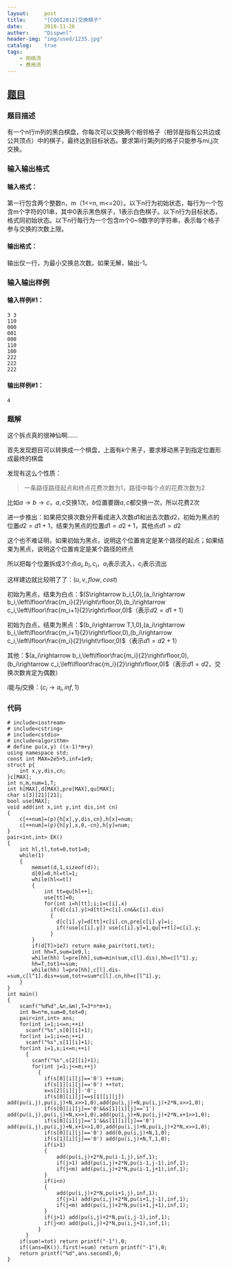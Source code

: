 ```yaml
---
layout:     post
title:      "[CQOI2012]交换棋子"
date:       2018-11-26
auther:     "Dispwnl"
header-img: "img/used/1235.jpg"
catalog:    true
tags:
    - 网络流
    - 费用流
---
```

## [题目](https://www.luogu.org/problemnew/show/P3159)
### 题目描述
有一个n行m列的黑白棋盘，你每次可以交换两个相邻格子（相邻是指有公共边或公共顶点）中的棋子，最终达到目标状态。要求第i行第j列的格子只能参与mi,j次交换。

### 输入输出格式
#### 输入格式：
第一行包含两个整数n，m（1<=n, m<=20）。以下n行为初始状态，每行为一个包含m个字符的01串，其中0表示黑色棋子，1表示白色棋子。以下n行为目标状态，格式同初始状态。以下n行每行为一个包含m个0~9数字的字符串，表示每个格子参与交换的次数上限。

#### 输出格式：
输出仅一行，为最小交换总次数。如果无解，输出-1。

### 输入输出样例
#### 输入样例#1： 
```
3 3
110
000
001
000
110
100
222
222
222
```
#### 输出样例#1： 
```
4
```
### 题解
这个拆点真的很神仙啊……

首先发现题目可以转换成一个棋盘，上面有$k$个黑子，要求移动黑子到指定位置形成最终的棋盘

发现有这么个性质：
>一条路径路径起点和终点花费次数为$1$，路径中每个点的花费次数为$2$

比如$a\rightarrow b\rightarrow c$，$a,c$交换$1$次，$b$位置要跟$a,c$都交换一次，所以花费$2$次

进一步推出：如果把交换次数分开看成进入次数$d1$和出去次数$d2$，初始为黑点的位置$d2=d1+1$，结束为黑点的位置$d1=d2+1$，其他点$d1=d2$

这个也不难证明，如果初始为黑点，说明这个位置肯定是某个路径的起点；如果结束为黑点，说明这个位置肯定是某个路径的终点

所以把每个位置拆成$3$个点$a_i,b_i,c_i$，$a_i$表示流入，$c_i$表示流出

这样建边就比较明了了：$(u,v,flow,cost)$

初始为黑点，结束为白点：$(S\rightarrow b_i,1,0),(a_i\rightarrow b_i,\left\lfloor\frac{m_i}{2}\right\rfloor,0),(b_i\rightarrow c_i,\left\lfloor\frac{m_i+1}{2}\right\rfloor,0)$（表示$d2=d1+1$）

初始为白点，结束为黑点：$(b_i\rightarrow T,1,0),(a_i\rightarrow b_i,\left\lfloor\frac{m_i+1}{2}\right\rfloor,0),(b_i\rightarrow c_i,\left\lfloor\frac{m_i}{2}\right\rfloor,0)$（表示$d1=d2+1$）

其他：$(a_i\rightarrow b_i,\left\lfloor\frac{m_i}{2}\right\rfloor,0),(b_i\rightarrow c_i,\left\lfloor\frac{m_i}{2}\right\rfloor,0)$（表示$d1=d2$，交换次数肯定为偶数）

$i$能与$j$交换：$(c_i\rightarrow a_i,inf,1)$

### 代码
```
# include<iostream>
# include<cstring>
# include<cstdio>
# include<algorithm>
# define pu(x,y) ((x-1)*m+y)
using namespace std;
const int MAX=2e5+5,inf=1e9;
struct p{
    int x,y,dis,cn;
}c[MAX];
int n,m,num=1,T;
int h[MAX],d[MAX],pre[MAX],qu[MAX];
char s[3][21][21];
bool use[MAX];
void add(int x,int y,int dis,int cn)
{
    c[++num]=(p){h[x],y,dis,cn},h[x]=num;
    c[++num]=(p){h[y],x,0,-cn},h[y]=num;
}
pair<int,int> EK()
{
    int hl,tl,tot=0,tot1=0;
    while(1)
    {
        memset(d,1,sizeof(d));
        d[0]=0,hl=tl=1;
        while(hl<=tl)
        {
            int tt=qu[hl++];
            use[tt]=0;
            for(int i=h[tt];i;i=c[i].x)
              if(d[c[i].y]>d[tt]+c[i].cn&&c[i].dis)
              {
              	d[c[i].y]=d[tt]+c[i].cn,pre[c[i].y]=i;
              	if(!use[c[i].y]) use[c[i].y]=1,qu[++tl]=c[i].y;
              }
        }
        if(d[T]>1e7) return make_pair(tot1,tot);
        int hh=T,sum=1e9,l;
        while(hh) l=pre[hh],sum=min(sum,c[l].dis),hh=c[l^1].y;
        hh=T,tot1+=sum;
        while(hh) l=pre[hh],c[l].dis-=sum,c[l^1].dis+=sum,tot+=sum*c[l].cn,hh=c[l^1].y;
    }
}
int main()
{
    scanf("%d%d",&n,&m),T=3*n*m+1;
    int N=n*m,sum=0,tot=0;
    pair<int,int> ans;
    for(int i=1;i<=n;++i)
      scanf("%s",s[0][i]+1);
    for(int i=1;i<=n;++i)
      scanf("%s",s[1][i]+1);
    for(int i=1,x;i<=n;++i)
      {
      	scanf("%s",s[2][i]+1);
      	for(int j=1;j<=m;++j)
      	  {
      	  	if(s[0][i][j]=='0') ++sum;
      	  	if(s[1][i][j]=='0') ++tot;
      	  	x=s[2][i][j]-'0';
      	  	if(s[0][i][j]==s[1][i][j]) add(pu(i,j),pu(i,j)+N,x>>1,0),add(pu(i,j)+N,pu(i,j)+2*N,x>>1,0);
      	  	if(s[0][i][j]=='0'&&s[1][i][j]=='1') add(pu(i,j),pu(i,j)+N,x>>1,0),add(pu(i,j)+N,pu(i,j)+2*N,x+1>>1,0);
      	  	if(s[0][i][j]=='1'&&s[1][i][j]=='0') add(pu(i,j),pu(i,j)+N,x+1>>1,0),add(pu(i,j)+N,pu(i,j)+2*N,x>>1,0);
      	  	if(s[0][i][j]=='0') add(0,pu(i,j)+N,1,0);
      	  	if(s[1][i][j]=='0') add(pu(i,j)+N,T,1,0);
      	  	if(i>1)
      	  	{
      	  		add(pu(i,j)+2*N,pu(i-1,j),inf,1);
      	  		if(j>1) add(pu(i,j)+2*N,pu(i-1,j-1),inf,1);
      	  		if(j<m) add(pu(i,j)+2*N,pu(i-1,j+1),inf,1);
            }
      	  	if(i<n)
      	  	{
      	  		add(pu(i,j)+2*N,pu(i+1,j),inf,1);
      	  		if(j>1) add(pu(i,j)+2*N,pu(i+1,j-1),inf,1);
      	  		if(j<m) add(pu(i,j)+2*N,pu(i+1,j+1),inf,1);
            }
      	  	if(j>1) add(pu(i,j)+2*N,pu(i,j-1),inf,1);
      	  	if(j<m) add(pu(i,j)+2*N,pu(i,j+1),inf,1);
          }
      }
    if(sum!=tot) return printf("-1"),0;
    if((ans=EK()).first!=sum) return printf("-1"),0;
    return printf("%d",ans.second),0;
}
```
